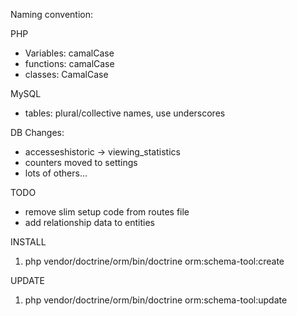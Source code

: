Naming convention:

PHP
* Variables: camalCase
* functions: camalCase
* classes: CamalCase

MySQL
* tables: plural/collective names, use underscores

DB Changes:
* accesseshistoric -> viewing_statistics
* counters moved to settings
* lots of others...


TODO
* remove slim setup code from routes file
* add relationship data to entities



INSTALL
1. php vendor/doctrine/orm/bin/doctrine orm:schema-tool:create

UPDATE
1. php vendor/doctrine/orm/bin/doctrine orm:schema-tool:update